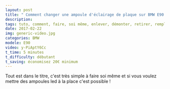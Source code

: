 ```yaml
---
layout: post
title: " Comment changer une ampoule d'éclairage de plaque sur BMW E90 "
description: 
tags: tuto, comment, faire, soi même, enlever, démonter, retirer, remplacer, ampoule, éclairage de plaque, immatriculation, bmw, série 3, E90, E91, E92, E93
date: 2017-02-22 
img: generic-video.jpg
categories: BMW
modele: E90
video: y-PiAptY6Cc
t_time: 5 minutes
t_difficulty: débutant
t_saving: économisez 20€ minimum
---
```


Tout est dans le titre, c'est très simple à faire soi même et si vous voulez mettre des ampoules led à la place c'est possible !